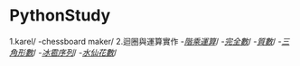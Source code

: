 # PythonStudy
1.karel/
-chessboard maker/
2.迴圈與運算實作
-*[階乘運算](Assignment2/extension1_factorial.py)*/ 
-*[完全數](Assignment2/extension2_number_checker.py)*/ 
-*[質數](Assignment2/prime_checker.py)*/
-*[三角形數](Assignment2/extension3_triangular_checker.py)*/
-*[冰雹序列](Assignment2/hailstone.py)*/
-*[水仙花數](Assignment2/extension4_narcissistic_checker.py)*/
